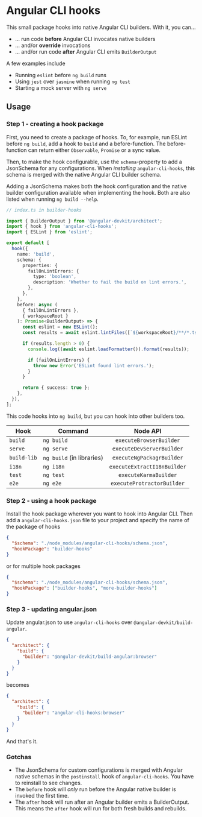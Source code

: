 # Angular CLI hooks

This small package hooks into native Angular CLI builders. With it, you can...

- ... run code **before** Angular CLI invocates native builders
- ... and/or **override** invocations
- ... and/or run code **after** Angular CLI emits `BuilderOutput`

A few examples include

- Running `eslint` before `ng build` runs
- Using `jest` over `jasmine` when running `ng test`
- Starting a mock server with `ng serve`

## Usage

### Step 1 - creating a hook package

First, you need to create a package of hooks. To, for example, run ESLint before `ng build`, add a hook to `build` and a before-function. The before-function can return either `Observable`, `Promise` or a sync value.

Then, to make the hook configurable, use the `schema`-property to add a JsonSchema for any configurations. When _installing_ `angular-cli-hooks`, this schema is merged with the native Angular CLI builder schema.

Adding a JsonSchema makes both the hook configuration and the native builder configuration available when implementing the hook. Both are also listed when running `ng build --help`.

```typescript
// index.ts in builder-hooks

import { BuilderOutput } from '@angular-devkit/architect';
import { hook } from 'angular-cli-hooks';
import { ESLint } from 'eslint';

export default [
  hook({
    name: 'build',
    schema: {
      properties: {
        failOnLintErrors: {
          type: 'boolean',
          description: 'Whether to fail the build on lint errors.',
        },
      },
    },
    before: async (
      { failOnLintErrors },
      { workspaceRoot }
    ): Promise<BuilderOutput> => {
      const eslint = new ESLint();
      const results = await eslint.lintFiles([`${workspaceRoot}/**/*.ts`]);

      if (results.length > 0) {
        console.log((await eslint.loadFormatter()).format(results));

        if (failOnLintErrors) {
          throw new Error('ESLint found lint errors.');
        }
      }

      return { success: true };
    },
  }),
];
```

This code hooks into `ng build`, but you can hook into other builders too.

| Hook        | Command                   |          Node API           |
| ----------- | ------------------------- | :-------------------------: |
| `build`     | `ng build`                |   `executeBrowserBuilder`   |
| `serve`     | `ng serve`                |  `executeDevServerBuilder`  |
| `build-lib` | `ng build` (in libraries) |  `executeNgPackagrBuilder`  |
| `i18n`      | `ng i18n`                 | `executeExtractI18nBuilder` |
| `test`      | `ng test`                 |    `executeKarmaBuilder`    |
| `e2e`       | `ng e2e`                  | `executeProtractorBuilder`  |

### Step 2 - using a hook package

Install the hook package wherever you want to hook into Angular CLI. Then add a `angular-cli-hooks.json` file to your project and specify the name of the package of hooks

```json
{
  "$schema": "./node_modules/angular-cli-hooks/schema.json",
  "hookPackage": "builder-hooks"
}
```

or for multiple hook packages

```json
{
  "$schema": "./node_modules/angular-cli-hooks/schema.json",
  "hookPackage": ["builder-hooks", "more-builder-hooks"]
}
```

### Step 3 - updating angular.json

Update angular.json to use `angular-cli-hooks` over `@angular-devkit/build-angular`.

```json
{
  "architect": {
    "build": {
      "builder": "@angular-devkit/build-angular:browser"
    }
  }
}
```

becomes

```json
{
  "architect": {
    "build": {
      "builder": "angular-cli-hooks:browser"
    }
  }
}
```

And that's it.

### Gotchas

- The JsonSchema for custom configurations is merged with Angular native schemas in the `postinstall` hook of `angular-cli-hooks`. You have to reinstall to see changes.
- The `before` hook will _only_ run before the Angular native builder is invoked the first time.
- The `after` hook will run after an Angular builder emits a BuilderOutput. This means the `after` hook will run for both fresh builds and rebuilds.
